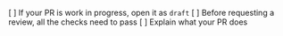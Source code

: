 [ ] If your PR is work in progress, open it as `draft`
[ ] Before requesting a review, all the checks need to pass
[ ] Explain what your PR does
